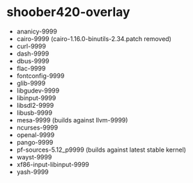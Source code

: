 # shoober420-overlay

* ananicy-9999
* cairo-9999 (cairo-1.16.0-binutils-2.34.patch removed)
* curl-9999
* dash-9999
* dbus-9999
* flac-9999
* fontconfig-9999
* glib-9999
* libgudev-9999
* libinput-9999
* libsdl2-9999
* libusb-9999
* mesa-9999 (builds against llvm-9999)
* ncurses-9999
* openal-9999
* pango-9999
* pf-sources-5.12_p9999 (builds against latest stable kernel)
* wayst-9999
* xf86-input-libinput-9999
* yash-9999
